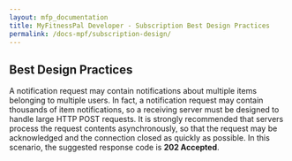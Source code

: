 ```yaml
---
layout: mfp_documentation
title: MyFitnessPal Developer - Subscription Best Design Practices
permalink: /docs-mpf/subscription-design/
---
```


## Best Design Practices

A notification request may contain notifications about multiple items belonging to multiple users. In fact, a notification request may contain ​thousands​ of item notifications, so a receiving server must be designed to handle large HTTP POST requests.
It is strongly recommended that servers process the request contents asynchronously, so that the request may be acknowledged and the connection closed as quickly as possible. In this scenario, the suggested response code is **2​02 Accepted**.​